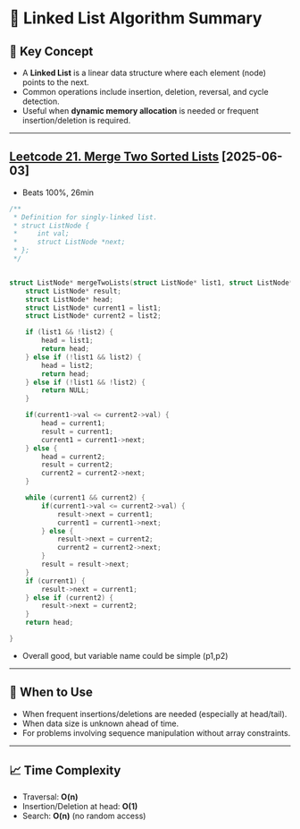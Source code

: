 # 🧭 Linked List Algorithm Summary

## 📌 Key Concept

- A **Linked List** is a linear data structure where each element (node) points to the next.
- Common operations include insertion, deletion, reversal, and cycle detection.
- Useful when **dynamic memory allocation** is needed or frequent insertion/deletion is required.

---

## [Leetcode 21. Merge Two Sorted Lists](https://leetcode.com/problems/merge-two-sorted-lists/description/?envType=problem-list-v2&envId=linked-list) [2025-06-03]

- Beats 100%, 26min 
```c
/**
 * Definition for singly-linked list.
 * struct ListNode {
 *     int val;
 *     struct ListNode *next;
 * };
 */


struct ListNode* mergeTwoLists(struct ListNode* list1, struct ListNode* list2) {
    struct ListNode* result;
    struct ListNode* head;
    struct ListNode* current1 = list1;
    struct ListNode* current2 = list2;

    if (list1 && !list2) {
        head = list1;
        return head;
    } else if (!list1 && list2) {
        head = list2;
        return head;
    } else if (!list1 && !list2) {
        return NULL;
    }

    if(current1->val <= current2->val) {
        head = current1;
        result = current1;
        current1 = current1->next;
    } else {
        head = current2;
        result = current2;
        current2 = current2->next;
    }

    while (current1 && current2) {
        if(current1->val <= current2->val) {
            result->next = current1;
            current1 = current1->next;
        } else {
            result->next = current2;
            current2 = current2->next;
        }
        result = result->next;
    }
    if (current1) {
        result->next = current1;
    } else if (current2) {
        result->next = current2;
    }
    return head;

}
```

- Overall good, but variable name could be simple (p1,p2)

---

## 🔧 When to Use

- When frequent insertions/deletions are needed (especially at head/tail).
- When data size is unknown ahead of time.
- For problems involving sequence manipulation without array constraints.

---

## 📈 Time Complexity

- Traversal: **O(n)**
- Insertion/Deletion at head: **O(1)**
- Search: **O(n)** (no random access)
